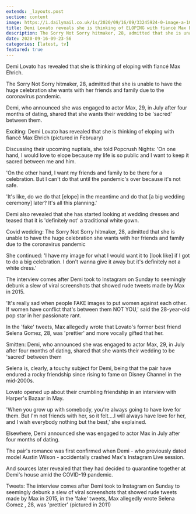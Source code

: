 ```yaml
---
extends: _layouts.post
section: content
image: https://i.dailymail.co.uk/1s/2020/09/16/09/33245924-0-image-a-10_1600244057096.jpg 
title: Demi Lovato reveals she is thinking of ELOPING with fiancé Max Ehrich 
description: The Sorry Not Sorry hitmaker, 28, admitted that she is unable to have the huge celebration she wants with her friends and family due to the coronavirus pandemic. 
date: 2020-09-16-09-23-56 
categories: [latest, tv] 
featured: true 
--- 
```

Demi Lovato has revealed that she is thinking of eloping with fiancé Max Ehrich.

The Sorry Not Sorry hitmaker, 28, admitted that she is unable to have the huge celebration she wants with her friends and family due to the coronavirus pandemic. 

Demi, who announced she was engaged to actor Max, 29, in July after four months of dating, shared that she wants their wedding to be 'sacred' between them.

Exciting: Demi Lovato has revealed that she is thinking of eloping with fiancé Max Ehrich (pictured in February) 

Discussing their upcoming nuptials, she told Popcrush Nights: 'On one hand, I would love to elope because my life is so public and I want to keep it sacred between me and him. 

'On the other hand, I want my friends and family to be there for a celebration. But I can't do that until the pandemic's over because it's not safe.

'It's like, do we do that [elope] in the meantime and do that [a big wedding ceremony] later? It's all this planning.'

Demi also revealed that she has started looking at wedding dresses and teased that it is 'definitely not' a traditional white gown.

Covid wedding: The Sorry Not Sorry hitmaker, 28, admitted that she is unable to have the huge celebration she wants with her friends and family due to the coronavirus pandemic

She continued: 'I have my image for what I would want it to [look like] if I got to do a big celebration. I don't wanna give it away but it's definitely not a white dress.'

The interview comes after Demi took to Instagram on Sunday to seemingly debunk a slew of viral screenshots that showed rude tweets made by Max in 2015. 

'It's really sad when people FAKE images to put women against each other. If women have conflict that's between them NOT YOU,' said the 28-year-old pop star in her passionate rant.  

In the 'fake' tweets, Max allegedly wrote that Lovato's former best friend Selena Gomez, 28, was 'prettier' and more vocally gifted that her.

Smitten: Demi, who announced she was engaged to actor Max, 29, in July after four months of dating, shared that she wants their wedding to be 'sacred' between them 

Selena is, clearly, a touchy subject for Demi, being that the pair have endured a rocky friendship since rising to fame on Disney Channel in the mid-2000s.

Lovato opened up about their crumbling friendship in an interview with Harper's Bazaar in May.

'When you grow up with somebody, you're always going to have love for them. But I'm not friends with her, so it felt….I will always have love for her, and I wish everybody nothing but the best,' she explained.

Elsewhere, Demi announced she was engaged to actor Max in July after four months of dating.

The pair's romance was first confirmed when Demi - who previously dated model Austin Wilson - accidentally crashed Max's Instagram Live session.

And sources later revealed that they had decided to quarantine together at Demi's house amid the COVID-19 pandemic. 

Tweets: The interview comes after Demi took to Instagram on Sunday to seemingly debunk a slew of viral screenshots that showed rude tweets made by Max in 2015, in the 'fake' tweets, Max allegedly wrote Selena Gomez , 28, was 'prettier' (pictured in 2011) 

